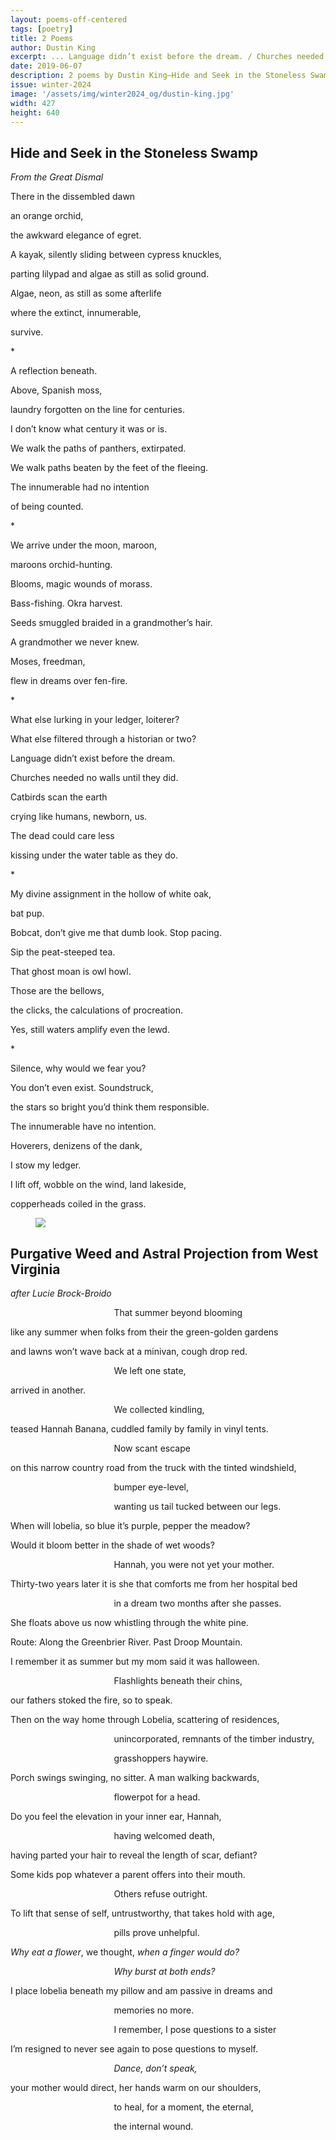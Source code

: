 ```yaml
---
layout: poems-off-centered
tags: [poetry]
title: 2 Poems
author: Dustin King
excerpt: ... Language didn’t exist before the dream. / Churches needed no walls until they did. / Catbirds scan the earth / crying like humans, newborn, us ...
date: 2019-06-07
description: 2 poems by Dustin King—Hide and Seek in the Stoneless Swamp, Purgative Weed and Astral Projection from West Virginia
issue: winter-2024
image: '/assets/img/winter2024_og/dustin-king.jpg'
width: 427
height: 640
---
```


## Hide and Seek in the Stoneless Swamp
<div class="stanza">
<p class="poemline"><em>From the Great Dismal</em></p>
</div>
<div class="stanza">
<p class="poemline">There in the dissembled dawn</p>
<p class="poemline">an orange orchid,</p>
<p class="poemline">the awkward elegance of egret.</p>
<p class="poemline">A kayak, silently sliding between cypress knuckles,</p>
<p class="poemline">parting lilypad and algae as still as solid ground.</p>
<p class="poemline">Algae, neon, as still as some afterlife</p>
<p class="poemline">where the extinct, innumerable,</p>
<p class="poemline">survive.</p>
</div>
<div class="stanza">
<p class="poemline">*</p>
</div>
<div class="stanza">
<p class="poemline">A reflection beneath.</p>
<p class="poemline">Above, Spanish moss,</p>
<p class="poemline">laundry forgotten on the line for centuries.</p>
<p class="poemline">I don’t know what century it was or is.</p>
<p class="poemline">We walk the paths of panthers, extirpated.</p>
<p class="poemline">We walk paths beaten by the feet of the fleeing.</p>
<p class="poemline">The innumerable had no intention</p>
<p class="poemline">of being counted.</p>
</div>
<div class="stanza">
<p class="poemline">*</p>
</div>
<div class="stanza">
<p class="poemline">We arrive under the moon, maroon,</p>
<p class="poemline">maroons orchid-hunting.</p>
<p class="poemline">Blooms, magic wounds of morass.</p>
<p class="poemline">Bass-fishing. Okra harvest.</p>
<p class="poemline">Seeds smuggled braided in a grandmother’s hair.</p>
<p class="poemline">A grandmother we never knew.</p>
<p class="poemline">Moses, freedman,</p>
<p class="poemline">flew in dreams over fen-fire.</p>
</div>
<div class="stanza">
<p class="poemline">*</p>
</div>
<div class="stanza">
<p class="poemline">What else lurking in your ledger, loiterer?</p>
<p class="poemline">What else filtered through a historian or two?</p>
<p class="poemline">Language didn’t exist before the dream.</p>
<p class="poemline">Churches needed no walls until they did.</p>
<p class="poemline">Catbirds scan the earth</p>
<p class="poemline">crying like humans, newborn, us.</p>
<p class="poemline">The dead could care less</p>
<p class="poemline">kissing under the water table as they do.</p>
</div>
<div class="stanza">
<p class="poemline">*</p>
</div>
<div class="stanza">
<p class="poemline">My divine assignment in the hollow of white oak,</p>
<p class="poemline">bat pup.</p>
<p class="poemline">Bobcat, don’t give me that dumb look. Stop pacing.</p>
<p class="poemline">Sip the peat-steeped tea.</p>
<p class="poemline">That ghost moan is owl howl.</p>
<p class="poemline">Those are the bellows,</p>
<p class="poemline">the clicks, the calculations of procreation.</p>
<p class="poemline">Yes, still waters amplify even the lewd.</p>
</div>
<div class="stanza">
<p class="poemline">*</p>
</div>
<div class="stanza">
<p class="poemline">Silence, why would we fear you?</p>
<p class="poemline">You don’t even exist. Soundstruck,</p>
<p class="poemline">the stars so bright you’d think them responsible.</p>
<p class="poemline">The innumerable have no intention.</p>
<p class="poemline">Hoverers, denizens of the dank,</p>
<p class="poemline">I stow my ledger.</p>
<p class="poemline">I lift off, wobble on the wind, land lakeside,</p>
<p class="poemline">copperheads coiled in the grass.</p>
</div>

<figure class="my-5 py-3">
  <img src="{{ '/assets/img/seperator.png' | prepend: site.baseurl }}" class="d-block" style="max-height:15px;" />
</figure>


## Purgative Weed and Astral Projection from West Virginia
<div class="stanza">
<p class="poemline"><em>after Lucie Brock-Broido</em></p>
</div>
<div class="stanza">
<p class="poemline">&nbsp;&nbsp;&nbsp;&nbsp;&nbsp;&nbsp;&nbsp;&nbsp;&nbsp;&nbsp;&nbsp;&nbsp;&nbsp;&nbsp;&nbsp;&nbsp;&nbsp;&nbsp;&nbsp;&nbsp;&nbsp;&nbsp;&nbsp;&nbsp;&nbsp;&nbsp;&nbsp;&nbsp;&nbsp;&nbsp;&nbsp;&nbsp;&nbsp;&nbsp;&nbsp;&nbsp;&nbsp;&nbsp;&nbsp;&nbsp;&nbsp;&nbsp;That&nbsp;summer&nbsp;beyond&nbsp;blooming</p>
<p class="poemline">like&nbsp;any&nbsp;summer&nbsp;when&nbsp;folks&nbsp;from&nbsp;their&nbsp;the&nbsp;green-golden&nbsp;gardens</p>
<p class="poemline">and&nbsp;lawns&nbsp;won’t&nbsp;wave&nbsp;back&nbsp;at&nbsp;a&nbsp;minivan,&nbsp;cough&nbsp;drop&nbsp;red.</p>
<p class="poemline">&nbsp;&nbsp;&nbsp;&nbsp;&nbsp;&nbsp;&nbsp;&nbsp;&nbsp;&nbsp;&nbsp;&nbsp;&nbsp;&nbsp;&nbsp;&nbsp;&nbsp;&nbsp;&nbsp;&nbsp;&nbsp;&nbsp;&nbsp;&nbsp;&nbsp;&nbsp;&nbsp;&nbsp;&nbsp;&nbsp;&nbsp;&nbsp;&nbsp;&nbsp;&nbsp;&nbsp;&nbsp;&nbsp;&nbsp;&nbsp;&nbsp;&nbsp;We&nbsp;left&nbsp;one&nbsp;state,</p>
<p class="poemline">arrived&nbsp;in&nbsp;another.</p>
<p class="poemline">&nbsp;&nbsp;&nbsp;&nbsp;&nbsp;&nbsp;&nbsp;&nbsp;&nbsp;&nbsp;&nbsp;&nbsp;&nbsp;&nbsp;&nbsp;&nbsp;&nbsp;&nbsp;&nbsp;&nbsp;&nbsp;&nbsp;&nbsp;&nbsp;&nbsp;&nbsp;&nbsp;&nbsp;&nbsp;&nbsp;&nbsp;&nbsp;&nbsp;&nbsp;&nbsp;&nbsp;&nbsp;&nbsp;&nbsp;&nbsp;&nbsp;&nbsp;We&nbsp;collected&nbsp;kindling,</p>
<p class="poemline">teased&nbsp;Hannah&nbsp;Banana,&nbsp;cuddled&nbsp;family&nbsp;by&nbsp;family&nbsp;in&nbsp;vinyl&nbsp;tents.</p>
<p class="poemline">&nbsp;&nbsp;&nbsp;&nbsp;&nbsp;&nbsp;&nbsp;&nbsp;&nbsp;&nbsp;&nbsp;&nbsp;&nbsp;&nbsp;&nbsp;&nbsp;&nbsp;&nbsp;&nbsp;&nbsp;&nbsp;&nbsp;&nbsp;&nbsp;&nbsp;&nbsp;&nbsp;&nbsp;&nbsp;&nbsp;&nbsp;&nbsp;&nbsp;&nbsp;&nbsp;&nbsp;&nbsp;&nbsp;&nbsp;&nbsp;&nbsp;&nbsp;Now&nbsp;scant&nbsp;escape</p>
<p class="poemline">on&nbsp;this&nbsp;narrow&nbsp;country&nbsp;road&nbsp;from&nbsp;the&nbsp;truck&nbsp;with&nbsp;the&nbsp;tinted&nbsp;windshield,</p>
<p class="poemline">&nbsp;&nbsp;&nbsp;&nbsp;&nbsp;&nbsp;&nbsp;&nbsp;&nbsp;&nbsp;&nbsp;&nbsp;&nbsp;&nbsp;&nbsp;&nbsp;&nbsp;&nbsp;&nbsp;&nbsp;&nbsp;&nbsp;&nbsp;&nbsp;&nbsp;&nbsp;&nbsp;&nbsp;&nbsp;&nbsp;&nbsp;&nbsp;&nbsp;&nbsp;&nbsp;&nbsp;&nbsp;&nbsp;&nbsp;&nbsp;&nbsp;&nbsp;bumper&nbsp;eye-level,</p>
<p class="poemline">&nbsp;&nbsp;&nbsp;&nbsp;&nbsp;&nbsp;&nbsp;&nbsp;&nbsp;&nbsp;&nbsp;&nbsp;&nbsp;&nbsp;&nbsp;&nbsp;&nbsp;&nbsp;&nbsp;&nbsp;&nbsp;&nbsp;&nbsp;&nbsp;&nbsp;&nbsp;&nbsp;&nbsp;&nbsp;&nbsp;&nbsp;&nbsp;&nbsp;&nbsp;&nbsp;&nbsp;&nbsp;&nbsp;&nbsp;&nbsp;&nbsp;&nbsp;wanting&nbsp;us&nbsp;tail&nbsp;tucked&nbsp;between&nbsp;our&nbsp;legs.</p>
<p class="poemline">When&nbsp;will&nbsp;lobelia,&nbsp;so&nbsp;blue&nbsp;it’s&nbsp;purple,&nbsp;pepper&nbsp;the&nbsp;meadow?</p>
<p class="poemline">Would&nbsp;it&nbsp;bloom&nbsp;better&nbsp;in&nbsp;the&nbsp;shade&nbsp;of&nbsp;wet&nbsp;woods?</p>
<p class="poemline">&nbsp;&nbsp;&nbsp;&nbsp;&nbsp;&nbsp;&nbsp;&nbsp;&nbsp;&nbsp;&nbsp;&nbsp;&nbsp;&nbsp;&nbsp;&nbsp;&nbsp;&nbsp;&nbsp;&nbsp;&nbsp;&nbsp;&nbsp;&nbsp;&nbsp;&nbsp;&nbsp;&nbsp;&nbsp;&nbsp;&nbsp;&nbsp;&nbsp;&nbsp;&nbsp;&nbsp;&nbsp;&nbsp;&nbsp;&nbsp;&nbsp;&nbsp;Hannah,&nbsp;you&nbsp;were&nbsp;not&nbsp;yet&nbsp;your&nbsp;mother.</p>
<p class="poemline">Thirty-two&nbsp;years&nbsp;later&nbsp;it&nbsp;is&nbsp;she&nbsp;that&nbsp;comforts&nbsp;me&nbsp;from&nbsp;her&nbsp;hospital&nbsp;bed</p>
<p class="poemline">&nbsp;&nbsp;&nbsp;&nbsp;&nbsp;&nbsp;&nbsp;&nbsp;&nbsp;&nbsp;&nbsp;&nbsp;&nbsp;&nbsp;&nbsp;&nbsp;&nbsp;&nbsp;&nbsp;&nbsp;&nbsp;&nbsp;&nbsp;&nbsp;&nbsp;&nbsp;&nbsp;&nbsp;&nbsp;&nbsp;&nbsp;&nbsp;&nbsp;&nbsp;&nbsp;&nbsp;&nbsp;&nbsp;&nbsp;&nbsp;&nbsp;&nbsp;in&nbsp;a&nbsp;dream&nbsp;two&nbsp;months&nbsp;after&nbsp;she&nbsp;passes.</p>
<p class="poemline">She&nbsp;floats&nbsp;above&nbsp;us&nbsp;now&nbsp;whistling&nbsp;through&nbsp;the&nbsp;white&nbsp;pine.</p>
<p class="poemline">Route:&nbsp;Along&nbsp;the&nbsp;Greenbrier&nbsp;River.&nbsp;Past&nbsp;Droop&nbsp;Mountain.</p>
<p class="poemline">I&nbsp;remember&nbsp;it&nbsp;as&nbsp;summer&nbsp;but&nbsp;my&nbsp;mom&nbsp;said&nbsp;it&nbsp;was&nbsp;halloween.</p>
<p class="poemline">&nbsp;&nbsp;&nbsp;&nbsp;&nbsp;&nbsp;&nbsp;&nbsp;&nbsp;&nbsp;&nbsp;&nbsp;&nbsp;&nbsp;&nbsp;&nbsp;&nbsp;&nbsp;&nbsp;&nbsp;&nbsp;&nbsp;&nbsp;&nbsp;&nbsp;&nbsp;&nbsp;&nbsp;&nbsp;&nbsp;&nbsp;&nbsp;&nbsp;&nbsp;&nbsp;&nbsp;&nbsp;&nbsp;&nbsp;&nbsp;&nbsp;&nbsp;Flashlights&nbsp;beneath&nbsp;their&nbsp;chins,</p>
<p class="poemline">our&nbsp;fathers&nbsp;stoked&nbsp;the&nbsp;fire,&nbsp;so&nbsp;to&nbsp;speak.</p>
<p class="poemline">Then&nbsp;on&nbsp;the&nbsp;way&nbsp;home&nbsp;through&nbsp;Lobelia,&nbsp;scattering&nbsp;of&nbsp;residences,</p>
<p class="poemline">&nbsp;&nbsp;&nbsp;&nbsp;&nbsp;&nbsp;&nbsp;&nbsp;&nbsp;&nbsp;&nbsp;&nbsp;&nbsp;&nbsp;&nbsp;&nbsp;&nbsp;&nbsp;&nbsp;&nbsp;&nbsp;&nbsp;&nbsp;&nbsp;&nbsp;&nbsp;&nbsp;&nbsp;&nbsp;&nbsp;&nbsp;&nbsp;&nbsp;&nbsp;&nbsp;&nbsp;&nbsp;&nbsp;&nbsp;&nbsp;&nbsp;&nbsp;unincorporated,&nbsp;remnants&nbsp;of&nbsp;the&nbsp;timber&nbsp;industry,</p>
<p class="poemline">&nbsp;&nbsp;&nbsp;&nbsp;&nbsp;&nbsp;&nbsp;&nbsp;&nbsp;&nbsp;&nbsp;&nbsp;&nbsp;&nbsp;&nbsp;&nbsp;&nbsp;&nbsp;&nbsp;&nbsp;&nbsp;&nbsp;&nbsp;&nbsp;&nbsp;&nbsp;&nbsp;&nbsp;&nbsp;&nbsp;&nbsp;&nbsp;&nbsp;&nbsp;&nbsp;&nbsp;&nbsp;&nbsp;&nbsp;&nbsp;&nbsp;&nbsp;grasshoppers&nbsp;haywire.</p>
<p class="poemline">Porch&nbsp;swings&nbsp;swinging,&nbsp;no&nbsp;sitter.&nbsp;A&nbsp;man&nbsp;walking&nbsp;backwards,</p>
<p class="poemline">&nbsp;&nbsp;&nbsp;&nbsp;&nbsp;&nbsp;&nbsp;&nbsp;&nbsp;&nbsp;&nbsp;&nbsp;&nbsp;&nbsp;&nbsp;&nbsp;&nbsp;&nbsp;&nbsp;&nbsp;&nbsp;&nbsp;&nbsp;&nbsp;&nbsp;&nbsp;&nbsp;&nbsp;&nbsp;&nbsp;&nbsp;&nbsp;&nbsp;&nbsp;&nbsp;&nbsp;&nbsp;&nbsp;&nbsp;&nbsp;&nbsp;&nbsp;flowerpot&nbsp;for&nbsp;a&nbsp;head.</p>
<p class="poemline">Do&nbsp;you&nbsp;feel&nbsp;the&nbsp;elevation&nbsp;in&nbsp;your&nbsp;inner&nbsp;ear,&nbsp;Hannah,</p>
<p class="poemline">&nbsp;&nbsp;&nbsp;&nbsp;&nbsp;&nbsp;&nbsp;&nbsp;&nbsp;&nbsp;&nbsp;&nbsp;&nbsp;&nbsp;&nbsp;&nbsp;&nbsp;&nbsp;&nbsp;&nbsp;&nbsp;&nbsp;&nbsp;&nbsp;&nbsp;&nbsp;&nbsp;&nbsp;&nbsp;&nbsp;&nbsp;&nbsp;&nbsp;&nbsp;&nbsp;&nbsp;&nbsp;&nbsp;&nbsp;&nbsp;&nbsp;&nbsp;having&nbsp;welcomed&nbsp;death,</p>
<p class="poemline">having&nbsp;parted&nbsp;your&nbsp;hair&nbsp;to&nbsp;reveal&nbsp;the&nbsp;length&nbsp;of&nbsp;scar,&nbsp;defiant?</p>
<p class="poemline">Some&nbsp;kids&nbsp;pop&nbsp;whatever&nbsp;a&nbsp;parent&nbsp;offers&nbsp;into&nbsp;their&nbsp;mouth.</p>
<p class="poemline">&nbsp;&nbsp;&nbsp;&nbsp;&nbsp;&nbsp;&nbsp;&nbsp;&nbsp;&nbsp;&nbsp;&nbsp;&nbsp;&nbsp;&nbsp;&nbsp;&nbsp;&nbsp;&nbsp;&nbsp;&nbsp;&nbsp;&nbsp;&nbsp;&nbsp;&nbsp;&nbsp;&nbsp;&nbsp;&nbsp;&nbsp;&nbsp;&nbsp;&nbsp;&nbsp;&nbsp;&nbsp;&nbsp;&nbsp;&nbsp;&nbsp;&nbsp;Others&nbsp;refuse&nbsp;outright.</p>
<p class="poemline">To&nbsp;lift&nbsp;that&nbsp;sense&nbsp;of&nbsp;self,&nbsp;untrustworthy,&nbsp;that&nbsp;takes&nbsp;hold&nbsp;with&nbsp;age,</p>
<p class="poemline">&nbsp;&nbsp;&nbsp;&nbsp;&nbsp;&nbsp;&nbsp;&nbsp;&nbsp;&nbsp;&nbsp;&nbsp;&nbsp;&nbsp;&nbsp;&nbsp;&nbsp;&nbsp;&nbsp;&nbsp;&nbsp;&nbsp;&nbsp;&nbsp;&nbsp;&nbsp;&nbsp;&nbsp;&nbsp;&nbsp;&nbsp;&nbsp;&nbsp;&nbsp;&nbsp;&nbsp;&nbsp;&nbsp;&nbsp;&nbsp;&nbsp;&nbsp;pills&nbsp;prove&nbsp;unhelpful.</p>
<p class="poemline"><em>Why&nbsp;eat&nbsp;a&nbsp;flower</em>,&nbsp;we&nbsp;thought,&nbsp;<em>when&nbsp;a&nbsp;finger&nbsp;would&nbsp;do?</em></p>
<p class="poemline">&nbsp;&nbsp;&nbsp;&nbsp;&nbsp;&nbsp;&nbsp;&nbsp;&nbsp;&nbsp;&nbsp;&nbsp;&nbsp;&nbsp;&nbsp;&nbsp;&nbsp;&nbsp;&nbsp;&nbsp;&nbsp;&nbsp;&nbsp;&nbsp;&nbsp;&nbsp;&nbsp;&nbsp;&nbsp;&nbsp;&nbsp;&nbsp;&nbsp;&nbsp;&nbsp;&nbsp;&nbsp;&nbsp;&nbsp;&nbsp;&nbsp;&nbsp;<em>Why&nbsp;burst&nbsp;at&nbsp;both&nbsp;ends?</em></p>
<p class="poemline">I&nbsp;place&nbsp;lobelia&nbsp;beneath&nbsp;my&nbsp;pillow&nbsp;and&nbsp;am&nbsp;passive&nbsp;in&nbsp;dreams&nbsp;and</p>
<p class="poemline">&nbsp;&nbsp;&nbsp;&nbsp;&nbsp;&nbsp;&nbsp;&nbsp;&nbsp;&nbsp;&nbsp;&nbsp;&nbsp;&nbsp;&nbsp;&nbsp;&nbsp;&nbsp;&nbsp;&nbsp;&nbsp;&nbsp;&nbsp;&nbsp;&nbsp;&nbsp;&nbsp;&nbsp;&nbsp;&nbsp;&nbsp;&nbsp;&nbsp;&nbsp;&nbsp;&nbsp;&nbsp;&nbsp;&nbsp;&nbsp;&nbsp;&nbsp;memories&nbsp;no&nbsp;more.</p>
<p class="poemline">&nbsp;&nbsp;&nbsp;&nbsp;&nbsp;&nbsp;&nbsp;&nbsp;&nbsp;&nbsp;&nbsp;&nbsp;&nbsp;&nbsp;&nbsp;&nbsp;&nbsp;&nbsp;&nbsp;&nbsp;&nbsp;&nbsp;&nbsp;&nbsp;&nbsp;&nbsp;&nbsp;&nbsp;&nbsp;&nbsp;&nbsp;&nbsp;&nbsp;&nbsp;&nbsp;&nbsp;&nbsp;&nbsp;&nbsp;&nbsp;&nbsp;&nbsp;I&nbsp;remember,&nbsp;I&nbsp;pose&nbsp;questions&nbsp;to&nbsp;a&nbsp;sister</p>
<p class="poemline">I’m&nbsp;resigned&nbsp;to&nbsp;never&nbsp;see&nbsp;again&nbsp;to&nbsp;pose&nbsp;questions&nbsp;to&nbsp;myself.</p>
<p class="poemline">&nbsp;&nbsp;&nbsp;&nbsp;&nbsp;&nbsp;&nbsp;&nbsp;&nbsp;&nbsp;&nbsp;&nbsp;&nbsp;&nbsp;&nbsp;&nbsp;&nbsp;&nbsp;&nbsp;&nbsp;&nbsp;&nbsp;&nbsp;&nbsp;&nbsp;&nbsp;&nbsp;&nbsp;&nbsp;&nbsp;&nbsp;&nbsp;&nbsp;&nbsp;&nbsp;&nbsp;&nbsp;&nbsp;&nbsp;&nbsp;&nbsp;&nbsp;<em>Dance,&nbsp;don’t&nbsp;speak,</em></p>
<p class="poemline">your&nbsp;mother&nbsp;would&nbsp;direct,&nbsp;her&nbsp;hands&nbsp;warm&nbsp;on&nbsp;our&nbsp;shoulders,</p>
<p class="poemline">&nbsp;&nbsp;&nbsp;&nbsp;&nbsp;&nbsp;&nbsp;&nbsp;&nbsp;&nbsp;&nbsp;&nbsp;&nbsp;&nbsp;&nbsp;&nbsp;&nbsp;&nbsp;&nbsp;&nbsp;&nbsp;&nbsp;&nbsp;&nbsp;&nbsp;&nbsp;&nbsp;&nbsp;&nbsp;&nbsp;&nbsp;&nbsp;&nbsp;&nbsp;&nbsp;&nbsp;&nbsp;&nbsp;&nbsp;&nbsp;&nbsp;&nbsp;to&nbsp;heal,&nbsp;for&nbsp;a&nbsp;moment,&nbsp;the&nbsp;eternal,</p>
<p class="poemline">&nbsp;&nbsp;&nbsp;&nbsp;&nbsp;&nbsp;&nbsp;&nbsp;&nbsp;&nbsp;&nbsp;&nbsp;&nbsp;&nbsp;&nbsp;&nbsp;&nbsp;&nbsp;&nbsp;&nbsp;&nbsp;&nbsp;&nbsp;&nbsp;&nbsp;&nbsp;&nbsp;&nbsp;&nbsp;&nbsp;&nbsp;&nbsp;&nbsp;&nbsp;&nbsp;&nbsp;&nbsp;&nbsp;&nbsp;&nbsp;&nbsp;&nbsp;the&nbsp;internal&nbsp;wound.</p>
</div>


